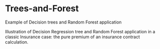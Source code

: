 # Trees-and-Forest
Example of Decision trees and Random Forest application 

Illustration of Decision Regression tree and Random Forest application in a classic Insurance case: the pure premium of an insurance contract calculation.
